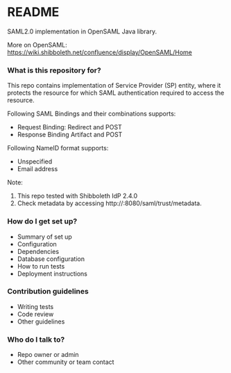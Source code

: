# README #

<Under development>

SAML2.0 implementation in OpenSAML Java library.

More on OpenSAML: https://wiki.shibboleth.net/confluence/display/OpenSAML/Home



### What is this repository for? ###

This repo contains implementation of Service Provider (SP) entity, where it protects the resource for which SAML authentication required to access the resource.

Following SAML Bindings and their combinations supports:
 - Request Binding: Redirect and POST
 - Response Binding Artifact and POST

Following NameID format supports:
 - Unspecified 
 - Email address

Note:
1. This repo tested with Shibboleth IdP 2.4.0
2. Check metadata by accessing http://<hostname>:8080/saml/trust/metadata.


### How do I get set up? ###

* Summary of set up
* Configuration
* Dependencies
* Database configuration
* How to run tests
* Deployment instructions

### Contribution guidelines ###

* Writing tests
* Code review
* Other guidelines

### Who do I talk to? ###

* Repo owner or admin
* Other community or team contact
